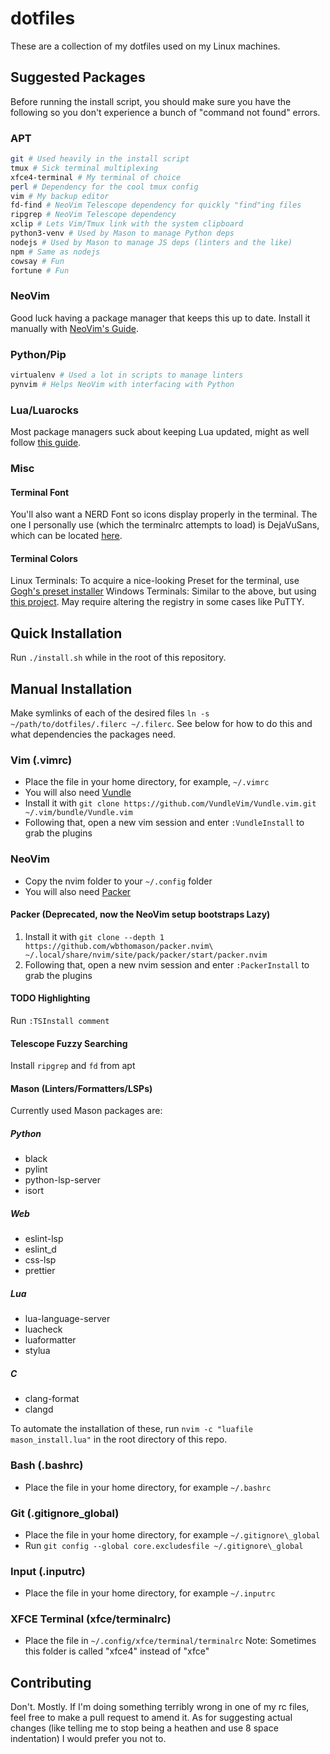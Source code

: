 # dotfiles
These are a collection of my dotfiles used on my Linux machines.

## Suggested Packages
Before running the install script, you should make sure you have the following so you don't experience a bunch of "command not found" errors.

### APT
```bash
git # Used heavily in the install script
tmux # Sick terminal multiplexing
xfce4-terminal # My terminal of choice
perl # Dependency for the cool tmux config
vim # My backup editor
fd-find # NeoVim Telescope dependency for quickly "find"ing files
ripgrep # NeoVim Telescope dependency
xclip # Lets Vim/Tmux link with the system clipboard
python3-venv # Used by Mason to manage Python deps
nodejs # Used by Mason to manage JS deps (linters and the like)
npm # Same as nodejs
cowsay # Fun
fortune # Fun
```

### NeoVim
Good luck having a package manager that keeps this up to date. Install it manually with [NeoVim's Guide](https://github.com/neovim/neovim/blob/master/INSTALL.md#linux).

### Python/Pip
```bash
virtualenv # Used a lot in scripts to manage linters
pynvim # Helps NeoVim with interfacing with Python
```

### Lua/Luarocks
Most package managers suck about keeping Lua updated, might as well follow [this guide](https://github.com/luarocks/luarocks/wiki/Installation-instructions-for-Unix).

### Misc
#### Terminal Font
You'll also want a NERD Font so icons display properly in the terminal. The one I personally use (which the terminalrc attempts to load) is DejaVuSans, which can be located [here](https://github.com/ryanoasis/nerd-fonts/releases/download/v3.2.1/DejaVuSansMono.zip).

#### Terminal Colors
Linux Terminals: To acquire a nice-looking Preset for the terminal, use [Gogh's preset installer](https://github.com/Gogh-Co/Gogh)
Windows Terminals: Similar to the above, but using [this project](https://github.com/mbadolato/iTerm2-Color-Schemes). May require altering the registry in some cases like PuTTY.

## Quick Installation
Run `./install.sh` while in the root of this repository.

## Manual Installation
Make symlinks of each of the desired files `ln -s ~/path/to/dotfiles/.filerc ~/.filerc`. See below for how to do this and what dependencies the packages need.

### Vim (.vimrc)
* Place the file in your home directory, for example, `~/.vimrc`
* You will also need [Vundle](https://github.com/VundleVim/Vundle.vim)
* Install it with `git clone https://github.com/VundleVim/Vundle.vim.git ~/.vim/bundle/Vundle.vim`
* Following that, open a new vim session and enter `:VundleInstall` to grab the plugins

### NeoVim
* Copy the nvim folder to your `~/.config` folder
* You will also need [Packer](https://github.com/wbthomason/packer.nvim)

#### Packer (Deprecated, now the NeoVim setup bootstraps Lazy)
1. Install it with `git clone --depth 1 https://github.com/wbthomason/packer.nvim\ ~/.local/share/nvim/site/pack/packer/start/packer.nvim`
2. Following that, open a new nvim session and enter `:PackerInstall` to grab the plugins

#### TODO Highlighting
Run `:TSInstall comment`

#### Telescope Fuzzy Searching
Install `ripgrep` and `fd` from apt

#### Mason (Linters/Formatters/LSPs)
Currently used Mason packages are:
##### Python
* black
* pylint
* python-lsp-server
* isort

##### Web
* eslint-lsp
* eslint_d
* css-lsp
* prettier

##### Lua
* lua-language-server
* luacheck
* luaformatter
* stylua

##### C
* clang-format
* clangd

To automate the installation of these, run `nvim -c "luafile mason_install.lua"` in the root directory of this repo.

### Bash (.bashrc)
* Place the file in your home directory, for example `~/.bashrc`

### Git (.gitignore\_global)
* Place the file in your home directory, for example `~/.gitignore\_global`
* Run `git config --global core.excludesfile ~/.gitignore\_global`

### Input (.inputrc)
* Place the file in your home directory, for example `~/.inputrc`

### XFCE Terminal (xfce/terminalrc)
* Place the file in `~/.config/xfce/terminal/terminalrc`
Note: Sometimes this folder is called "xfce4" instead of "xfce"

## Contributing
Don't. Mostly. If I'm doing something terribly wrong in one of my rc files, feel free to make a pull request to amend it. As for suggesting actual changes (like telling me to stop being a heathen and use 8 space indentation) I would prefer you not to.
